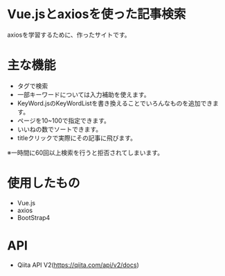 # Vue.jsとaxiosを使った記事検索

axiosを学習するために、作ったサイトです。

# 主な機能
- タグで検索
- 一部キーワードについては入力補助を使えます。
- KeyWord.jsのKeyWordListを書き換えることでいろんなものを追加できます。
- ページを10~100で指定できます。
- いいねの数でソートできます。
- titleクリックで実際にその記事に飛びます。

※一時間に60回以上検索を行うと拒否されてしまいます。

# 使用したもの
- Vue.js
- axios
- BootStrap4

# API
- Qiita API V2(https://qiita.com/api/v2/docs)